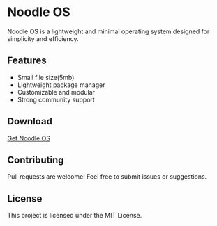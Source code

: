 # Noodle OS

Noodle OS is a lightweight and minimal operating system designed for simplicity and efficiency.

## Features
- Small file size(5mb)
- Lightweight package manager
- Customizable and modular
- Strong community support

## Download
[Get Noodle OS](https://github.com/noodle-os/noodle-os/raw/refs/heads/main/bin/NoodleOS.iso)

## Contributing
Pull requests are welcome! Feel free to submit issues or suggestions.

## License
This project is licensed under the MIT License.

